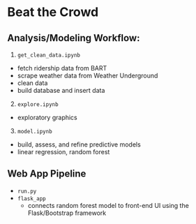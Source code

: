 # Beat the Crowd
## Analysis/Modeling Workflow:
1. `get_clean_data.ipynb`
* fetch ridership data from BART
* scrape weather data from Weather Underground
* clean data
* build database and insert data
2. `explore.ipynb`
* exploratory graphics
3. `model.ipynb`
* build, assess, and refine predictive models
* linear regression, random forest

## Web App Pipeline
* `run.py`
* `flask_app`
  * connects random forest model to front-end UI using the Flask/Bootstrap framework
